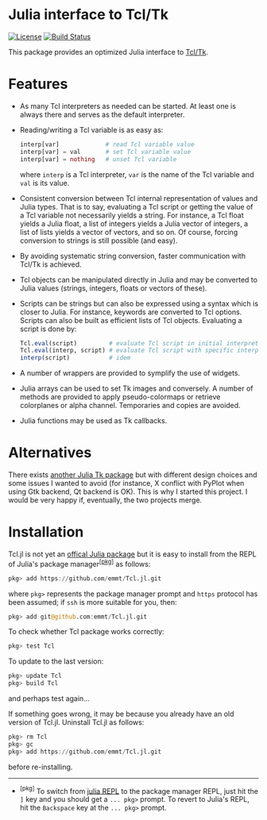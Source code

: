# Julia interface to Tcl/Tk

[![License](http://img.shields.io/badge/license-MIT-brightgreen.svg?style=flat)](LICENSE.md)
[![Build Status](https://travis-ci.com/emmt/Tcl.jl.svg?branch=master)](https://travis-ci.com/emmt/Tcl.jl)

This package provides an optimized Julia interface to
[Tcl/Tk](http://www.tcl.tk/).

# Features

* As many Tcl interpreters as needed can be started.  At least one is always
  there and serves as the default interpreter.

* Reading/writing a Tcl variable is as easy as:

  ```julia
  interp[var]             # read Tcl variable value
  interp[var] = val       # set Tcl variable value
  interp[var] = nothing   # unset Tcl variable
  ```

  where `interp` is a Tcl interpreter, `var` is the name of the Tcl variable
  and `val` is its value.

* Consistent conversion between Tcl internal representation of values and Julia
  types.  That is to say, evaluating a Tcl script or getting the value of a Tcl
  variable not necessarily yields a string.  For instance, a Tcl float yields a
  Julia float, a list of integers yields a Julia vector of integers, a list of
  lists yields a vector of vectors, and so on.  Of course, forcing conversion
  to strings is still possible (and easy).

* By avoiding systematic string conversion, faster communication with Tcl/Tk is
  achieved.

* Tcl objects can be manipulated directly in Julia and may be converted to
  Julia values (strings, integers, floats or vectors of these).

* Scripts can be strings but can also be expressed using a syntax which is
  closer to Julia.  For instance, keywords are converted to Tcl options.
  Scripts can also be built as efficient lists of Tcl objects.  Evaluating
  a script is done by:

  ```julia
  Tcl.eval(script)         # evaluate Tcl script in initial interpreter
  Tcl.eval(interp, script) # evaluate Tcl script with specific interpreter
  interp(script)           # idem
  ```

* A number of wrappers are provided to symplify the use of widgets.

* Julia arrays can be used to set Tk images and conversely.  A number of
  methods are provided to apply pseudo-colormaps or retrieve colorplanes or
  alpha channel.  Temporaries and copies are avoided.

* Julia functions may be used as Tk callbacks.


# Alternatives

There exists [another Julia Tk package](http://github.com/JuliaGraphics/Tk.jl)
but with different design choices and some issues I wanted to avoid (for
instance, X conflict with PyPlot when using Gtk backend, Qt backend is OK).
This is why I started this project.  I would be very happy if, eventually, the
two projects merge.


# Installation

Tcl.jl is not yet an [offical Julia package](https://pkg.julialang.org/) but it
is easy to install from the REPL of Julia's package
manager<sup>[[pkg]](#pkg)</sup> as follows:

```julia
pkg> add https://github.com/emmt/Tcl.jl.git
```

where `pkg>` represents the package manager prompt and `https` protocol has
been assumed; if `ssh` is more suitable for you, then:

```julia
pkg> add git@github.com:emmt/Tcl.jl.git
```

To check whether Tcl package works correctly:

```julia
pkg> test Tcl
```

To update to the last version:

```julia
pkg> update Tcl
pkg> build Tcl
```

and perhaps test again...

If something goes wrong, it may be because you already have an old
version of Tcl.jl.  Uninstall Tcl.jl as follows:

```julia
pkg> rm Tcl
pkg> gc
pkg> add https://github.com/emmt/Tcl.jl.git
```

before re-installing.

<hr>

- <a name="pkg"><sup>[pkg]</sup></a> To switch from [julia
  REPL](https://docs.julialang.org/en/stable/manual/interacting-with-julia/) to
  the package manager REPL, just hit the `]` key and you should get a
  `... pkg>` prompt.  To revert to Julia's REPL, hit the `Backspace` key at the
  `... pkg>` prompt.

